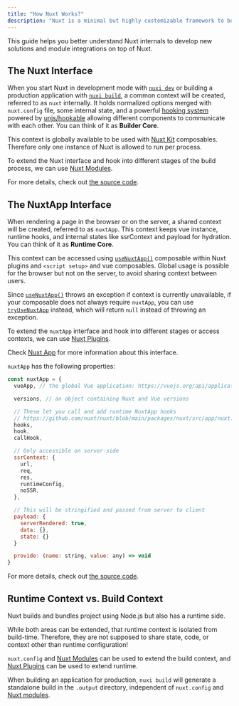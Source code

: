 ```yaml
---
title: "How Nuxt Works?"
description: "Nuxt is a minimal but highly customizable framework to build web applications."
---
```


This guide helps you better understand Nuxt internals to develop new solutions and module integrations on top of Nuxt.

## The Nuxt Interface

When you start Nuxt in development mode with [`nuxi dev`](/docs/api/commands/dev) or building a production application with [`nuxi build`](/docs/api/commands/build),
a common context will be created, referred to as `nuxt` internally. It holds normalized options merged with `nuxt.config` file,
some internal state, and a powerful [hooking system](/docs/api/advanced/hooks) powered by [unjs/hookable](https://github.com/unjs/hookable)
allowing different components to communicate with each other. You can think of it as **Builder Core**.

This context is globally available to be used with [Nuxt Kit](/docs/guide/going-further/kit) composables.
Therefore only one instance of Nuxt is allowed to run per process.

To extend the Nuxt interface and hook into different stages of the build process, we can use [Nuxt Modules](/docs/guide/going-further/modules).

For more details, check out [the source code](https://github.com/nuxt/nuxt/blob/main/packages/nuxt/src/core/nuxt.ts).

## The NuxtApp Interface

When rendering a page in the browser or on the server, a shared context will be created, referred to as `nuxtApp`.
This context keeps vue instance, runtime hooks, and internal states like ssrContext and payload for hydration.
You can think of it as **Runtime Core**.

This context can be accessed using [`useNuxtApp()`](/docs/api/composables/use-nuxt-app) composable within Nuxt plugins and `<script setup>` and vue composables.
Global usage is possible for the browser but not on the server, to avoid sharing context between users.

Since [`useNuxtApp()`](/docs/api/composables/use-nuxt-app) throws an exception if context is currently unavailable, if your composable does not always require `nuxtApp`, you can use [`tryUseNuxtApp`](/docs/api/composables/use-nuxt-app#tryusenuxtapp) instead, which will return `null` instead of throwing an exception.

To extend the `nuxtApp` interface and hook into different stages or access contexts, we can use [Nuxt Plugins](/docs/guide/directory-structure/plugins).

Check [Nuxt App](/docs/api/composables/use-nuxt-app) for more information about this interface.

`nuxtApp` has the following properties:

```js
const nuxtApp = {
  vueApp, // the global Vue application: https://vuejs.org/api/application.html#application-api

  versions, // an object containing Nuxt and Vue versions

  // These let you call and add runtime NuxtApp hooks
  // https://github.com/nuxt/nuxt/blob/main/packages/nuxt/src/app/nuxt.ts#L18
  hooks,
  hook,
  callHook,

  // Only accessible on server-side
  ssrContext: {
    url,
    req,
    res,
    runtimeConfig,
    noSSR,
  },

  // This will be stringified and passed from server to client
  payload: {
    serverRendered: true,
    data: {},
    state: {}
  }

  provide: (name: string, value: any) => void
}
```

For more details, check out [the source code](https://github.com/nuxt/nuxt/blob/main/packages/nuxt/src/app/nuxt.ts).

## Runtime Context vs. Build Context

Nuxt builds and bundles project using Node.js but also has a runtime side.

While both areas can be extended, that runtime context is isolated from build-time. Therefore, they are not supposed to share state, code, or context other than runtime configuration!

`nuxt.config` and [Nuxt Modules](/docs/guide/going-further/modules) can be used to extend the build context, and [Nuxt Plugins](/docs/guide/directory-structure/plugins) can be used to extend runtime.

When building an application for production, `nuxi build` will generate a standalone build in the `.output` directory, independent of `nuxt.config` and [Nuxt modules](/docs/guide/going-further/modules).
